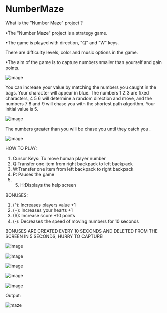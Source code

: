 # NumberMaze


What is the "Number Maze" project ?

•The "Number Maze" project is a strategy game.

•The game is played with direction, "Q" and "W" keys. 

There are difficulty levels, color and music options in the game.

•The aim of the game is to capture numbers smaller than yourself and gain points. 

![image](https://user-images.githubusercontent.com/74409269/223830052-69b5aca0-495f-4ec0-bd7e-7dd13868ddb0.png)

You can increase your value by matching the numbers you caught in the bags. Your character will appear in blue. The numbers 1 2 3 are fixed characters, 4 5 6 will determine a random direction and move, and the numbers 7 8 and 9 will chase you with the shortest path algorithm.
Your initial value is 5.



![image](https://user-images.githubusercontent.com/74409269/223831023-c83e7a58-cf2f-403f-9081-c7eeded34231.png)

The numbers greater than you will be chase you until they catch you .

![image](https://user-images.githubusercontent.com/74409269/223831164-be45d416-2fab-480a-9ea0-43c675da6a79.png)

HOW TO PLAY: 
1) Cursor Keys: To move human player number 
2) Q:Transfer one item from right backpack to left backpack
3) W:Transfer one item from left backpack to right backpack
4) P: Pauses the game
5) 5) H:Displays the help screen

BONUSES:

1) (^): Increases players value +1
2) (+): Increases your hearts +1
3) ($): Increase score +10 points
4) (-): Decreases the speed of moving numbers for 10 seconds 

BONUSES ARE CREATED EVERY 10 SECONDS AND DELETED FROM THE SCREEN IN 5 SECONDS, HURRY TO CAPTURE! 
     



![image](https://user-images.githubusercontent.com/74409269/223838124-328cddb1-f05b-425c-a891-544481f40c1e.png)

![image](https://user-images.githubusercontent.com/74409269/223838548-216025fb-5f3c-4774-908e-9b440addea17.png)

![image](https://user-images.githubusercontent.com/74409269/223838725-39f5adb6-0afa-44af-92c2-cb0489fe4587.png)

![image](https://user-images.githubusercontent.com/74409269/223838896-33d9cf55-7d11-4a0c-8f58-f911c4344d07.png)

![image](https://user-images.githubusercontent.com/74409269/223839023-6c1d372d-37ac-4c1b-b113-84ad0da75c42.png)



Output:

![maze](https://user-images.githubusercontent.com/74409269/223840273-ed0451f3-a727-4c70-b8e0-84b48093a37c.jpg)



